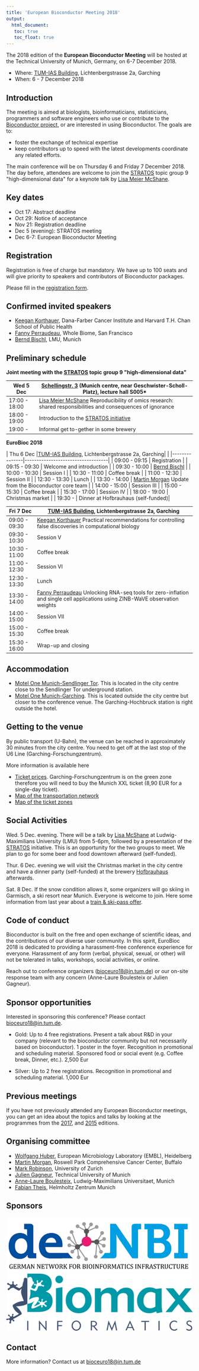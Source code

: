 ```yaml
---
title: 'European Bioconductor Meeting 2018'
output:
  html_document:
   toc: true
   toc_float: true
---
```


The 2018 edition of the **European Bioconductor Meeting** will be
hosted at the Technical University of Munich, Germany, on 6-7 December 2018.

- Where: [TUM-IAS Building](https://www.ias.tum.de/index.php?id=32), Lichtenbergstrasse 2a, Garching
- When: 6 - 7 December 2018

## Introduction
The meeting is aimed at biologists, bioinformaticians, statisticians, programmers and software engineers who use or contribute to the [Bioconductor project](https://www.bioconductor.org/), or are interested in using Bioconductor. The goals are to:

- foster the exchange of technical expertise
- keep contributors up to speed with the latest developments
coordinate any related efforts.

The main conference will be on Thursday 6 and Friday 7 December 2018. The day before, attendees are welcome to join the [STRATOS](http://stratos-initiative.org) topic group 9 "high-dimensional data" for a keynote talk by [Lisa Meier McShane](https://brb.nci.nih.gov/aboutBRP/lmcshane.htm).

## Key dates 
- Oct 17: Abstract deadline
- Oct 29: Notice of acceptance
- Nov 21: Registration deadline
- Dec 5 (evening): STRATOS meeting
- Dec 6-7: European Bioconductor Meeting

## Registration

Registration is free of charge but mandatory. We have up to 100 seats and will give priority to speakers and contributors of Bioconductor packages.

Please fill in the [registration form](https://goo.gl/forms/t8Sa2aUc4G1H0U1m1).

## Confirmed invited speakers
- [Keegan Korthauer](http://kkorthauer.org), Dana-Farber Cancer Institute and Harvard T.H. Chan School of Public Health
- [Fanny Perraudeau](https://www.wholebiome.com/team.html#fanny-perraudeau), Whole Biome, San Francisco
- [Bernd Bischl](https://www.compstat.statistik.uni-muenchen.de/people/bischl/), LMU, Munich

## Preliminary schedule
**Joint meeting with the [STRATOS](http://stratos-initiative.org) topic group 9 "high-dimensional data"**

| Wed 5 Dec     |[Schellingstr. 3](https://goo.gl/maps/zZ2NDx6zKYm) (Munich centre, near Geschwister-Scholl-Platz), lecture hall S005*|
|---------------|---------------------------------|
| 17:00 - 18:00 | [Lisa Meier McShane](https://brb.nci.nih.gov/aboutBRP/lmcshane.htm) Reproducibility of omics research: shared responsibilities and consequences of ignorance  | 
| 18:00 - 19:00 | Introduction to the [STRATOS initiative](http://stratos-initiative.org)         |
| 19:00 -       | Informal get to-gether in some brewery|



**EuroBioc 2018**

| Thu 6 Dec     |[TUM-IAS Building](https://www.ias.tum.de/index.php?id=32), Lichtenbergstrasse 2a, Garching|                                   |
|---------------|-----------------------------------|
| 09:00 - 09:15 | Registration                      |
| 09:15 - 09:30 | Welcome and introduction          |
| 09:30 - 10:00 | [Bernd Bischl](https://www.compstat.statistik.uni-muenchen.de/people/bischl/)                    |
| 10:00 - 10:30 | Session I                         |
| 10:30 - 11:00 | Coffee break                      |
| 11:00 - 12:30 | Session II                        |
| 12:30 - 13:30 | Lunch                             |
| 13:30 - 14:00 | [Martin Morgan](https://www.roswellpark.org/martin-morgan) Update from the Bioconductor core team |
| 14:00 - 15:00 | Session III                       |
| 15:00 - 15:30 | Coffee break                      |
| 15:30 - 17:00 | Session IV                        |
| 18:00 - 19:00 | Christmas market                  |
| 19:30 -       | Dinner at Hofbrauhaus (self-funded)|


| Fri 7 Dec     |[TUM-IAS Building](https://www.ias.tum.de/index.php?id=32), Lichtenbergstrasse 2a, Garching|
|---------------|---------------------------------|
| 09:00 - 09:30 | [Keegan Korthauer](http://kkorthauer.org) Practical recommendations for controlling false discoveries in computational biology              |
| 09:30 - 10:30 | Session V                       |
| 10:30 - 11:00 | Coffee break                    |
| 11:00 - 12:30 | Session VI                      |
| 12:30 - 13:30 | Lunch                           |
| 13:30 - 14:00 | [Fanny Perraudeau](https://www.wholebiome.com/team.html#fanny-perraudeau) Unlocking RNA-seq tools for zero-inflation and single cell applications using ZINB-WaVE observation weights|
| 14:00 - 15:00 | Session VII                     |
| 15:00 - 15:30 | Coffee break                    |
| 15:30 - 16:00 | Wrap-up and closing             |


## Accommodation
- [Motel One Munich-Sendlinger Tor](https://www.motel-one.com/en/hotels/munich/hotel-munich-sendlinger-tor/). This is located in the city centre close to the Sendlinger Tor underground station.
- [Motel One Munich-Garching](https://www.motel-one.com/en/hotels/munich/hotel-munich-garching/). This is located outside the city centre but closer to the conference venue. The Garching-Hochbruck station is right outside the hotel.

## Getting to the venue

By public transport (U-Bahn), the venue can be reached in approximately 30 minutes from the city centre. You need to get off at the last stop of the U6 Line (Garching-Forschungzentrum).

More information is available here

- [Ticket prices](https://www.mvv-muenchen.de/en/tickets-and-fares/tickets-daytickets/single-day-ticket/index.html). Garching-Forschungzentrum is on the green zone therefore you will need to buy the Munich XXL ticket (8,90 EUR for a single-day ticket).
- [Map of the transportation network](https://www.mvv-muenchen.de/en/maps-stations/maps/index.html)
- [Map of the ticket zones](https://www.mvv-muenchen.de/fileadmin/mediapool/03-Plaene_Bahnhoefe/Tarifplaene/Sondertarifplaene_Messe/TARIFPLAN_Schnellbahnnetz_2018_Raeume.PDF)

## Social Activities

Wed. 5 Dec. evening. There will be a talk by [Lisa McShane](https://brb.nci.nih.gov/aboutBRP/lmcshane.htm) at Ludwig-Maximilians University (LMU) from 5-6pm, followed by a presentation of the [STRATOS](http://www.stratos-initiative.org) initiative. This is an opportunity for the two groups to meet. We plan to go for some beer and food downtown afterward (self-funded).

Thur. 6 Dec. evening we will visit the Christmas market in the city centre and have a dinner party (self-funded) at the brewery [Hofbrauhaus](https://www.hofbraeuhaus.de/en/) afterwards.

Sat. 8 Dec. If the snow condition allows it, some organizers will go skiing in Garmisch, a ski resort near Munich. Everyone is welcome to join. Here some information from last year about a [train & ski-pass offer](https://www.bahn.de/p/view/mdb/bahnintern/angebotsberatung/regio/laender-tickets/pdfs/2017/mdb_260597_garmischer_ski_ticket_2017_18_flyer.pdf). 

## Code of conduct

Bioconductor is built on the free and open exchange of scientific
ideas, and the contributions of our diverse user community. In this
spirit, EuroBioc 2018 is dedicated to providing a harassment-free
conference experience for everyone. Harassment of any form (verbal,
physical, sexual, or other) will not be tolerated in talks, workshops, social activities, or online.

Reach out to conference organizers (bioceuro18@in.tum.de) or our on-site response team with any concern (Anne-Laure Boulesteix or Julien Gagneur).

## Sponsor opportunities
Interested in sponsoring this conference? Please contact bioceuro18@in.tum.de.

* Gold: Up to 4 free registrations. Present a talk about R&D in your company (relevant to the bioconductor community but not necessarily based on bioconductor). 1 poster in the foyer. Recognition in promotional and scheduling material. Sponsored food or social event (e.g. Coffee break, Dinner, etc.). 2,500 Eur

* Silver: Up to 2 free registrations. Recognition in promotional and scheduling material. 1,000 Eur


## Previous meetings

If you have not previously attended any European Bioconductor meetings, you can get an idea about the topics and talks by looking at
the programmes from the
[2017](https://bioconductor.github.io/EuroBioc2017/), and
[2015](https://sites.google.com/site/eurobioc2015/) editions.

## Organising committee
- [Wolfgang Huber](https://www.embl.de/research/units/genome_biology/huber/), European Microbiology Laboratory (EMBL), Heidelberg
- [Martin Morgan](https://www.roswellpark.org/martin-morgan), Roswell Park Comprehensive Cancer Center, Buffalo
- [Mark Robinson](https://robinsonlabuzh.github.io/), University of Zurich
- [Julien Gagneur](https://www.gagneurlab.in.tum.de/), Technical University of Munich 
- [Anne-Laure Boulesteix](https://www.ibe.med.uni-muenchen.de/lehrstuehle/pr-molecular-medicine/index.html), Ludwig-Maximilians Universitaet, Munich
- [Fabian Theis](https://www.helmholtz-muenchen.de/icb/index.html), Helmholtz Zentrum Munich

## Sponsors
<img alt="de NBI" src="./docs/assets/denbi.png">
<img alt="de NBI" src="./docs/assets/biomax.png">

## Contact
More information? Contact us at bioceuro18@in.tum.de

